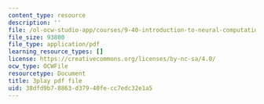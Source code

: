 ```yaml
---
content_type: resource
description: ''
file: /ol-ocw-studio-app/courses/9-40-introduction-to-neural-computation-spring-2018/38dfd9b78863d37940fecc7edc32e1a5_EpPtCLkCGOk.pdf
file_size: 93800
file_type: application/pdf
learning_resource_types: []
license: https://creativecommons.org/licenses/by-nc-sa/4.0/
ocw_type: OCWFile
resourcetype: Document
title: 3play pdf file
uid: 38dfd9b7-8863-d379-40fe-cc7edc32e1a5
---
```

